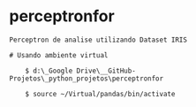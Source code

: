 # perceptronfor

    Perceptron de analise utilizando Dataset IRIS

    # Usando ambiente virtual 

        $ d:\_Google Drive\__GitHub-Projetos\_python_projetos\perceptronfor
    
        $ source ~/Virtual/pandas/bin/activate